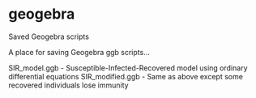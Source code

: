 # geogebra
Saved Geogebra scripts

A place for saving Geogebra ggb scripts...

SIR_model.ggb - Susceptible-Infected-Recovered model using ordinary differential equations
SIR_modified.ggb - Same as above except some recovered individuals lose immunity
